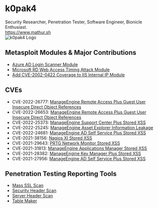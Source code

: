 # k0pak4
Security Researcher, Penetration Tester, Software Engineer, Bionicle Enthusiast.  
https://www.mathur.sh  
![k0pak4 Logo](https://www.mathur.sh/static/img/favicon_small.png)



## Metasploit Modules & Major Contributions
- [Azure AD Login Scanner Module](https://raxis.com/blog/metasploit-azure-ad-login)
- [Microsoft RD Web Access Timing Attack Module](https://raxis.com/blog/rd-web-access-vulnerability)
- [Add CVE-2002-0422 Coverage to IIS Internal IP Module](https://github.com/rapid7/metasploit-framework/pull/15782)

## CVEs
- CVE-2022-26777: [ManageEngine Remote Access Plus Guest User Insecure Direct Object References](https://raxis.com/blog/cve-2022-26653-and-cve-2022-26777)
- CVE-2022-26653: [ManageEngine Remote Access Plus Guest User Insecure Direct Object References](https://raxis.com/blog/cve-2022-26653-and-cve-2022-26777)
- CVE-2022-25373: [ManageEngine Support Center Plus Stored XSS](https://raxis.com/blog/cve-2022-25373)
- CVE-2022-25245: [ManageEngine Asset Explorer Information Leakage](https://raxis.com/blog/cve-2022-25245)
- CVE-2022-24681: [ManageEngine AD Self Service Plus Stored XSS](https://raxis.com/blog/cve-2022-24681)
- CVE-2021-38156: [Nagios XI Stored XSS](https://raxis.com/blog/cve-2021-38156)
- CVE-2021-29643: [PRTG Network Monitor Stored XSS](https://raxis.com/blog/prtg-network-monitor-cve-2021-29643)
- CVE-2021-31813: [ManageEngine Applications Manager Stored XSS](https://raxis.com/blog/cve-2021-31813)
- CVE-2021-28382: [ManageEngine Key Manager Plus Stored XSS](https://raxis.com/blog/cve-2021-28382)
- CVE-2021-27956: [ManageEngine AD Self Service Plus Stored XSS](https://raxis.com/blog/cve-2021-27956-manage-engine-xss)


## Penetration Testing Reporting Tools
- [Mass SSL Scan](https://github.com/k0pak4/mass-sslscan)
- [Security Header Scan](https://github.com/k0pak4/security-header-scan)
- [Server Header Scan](https://github.com/k0pak4/server-header-scan)
- [Table Maker](https://github.com/k0pak4/table-maker)
